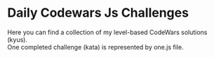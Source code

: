 # Daily Codewars Js Challenges

Here you can find a collection of my level-based CodeWars solutions (kyus).
<br />
One completed challenge (kata) is represented by one.js file.
